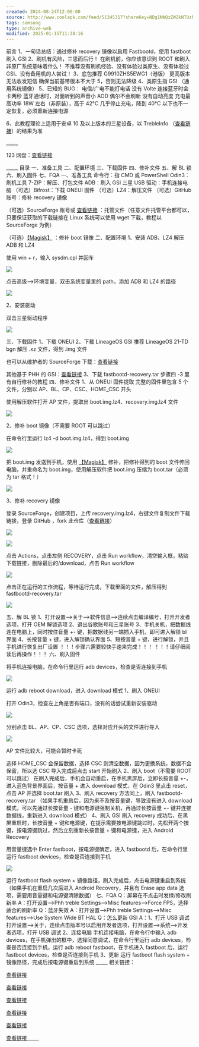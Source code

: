 ```yaml
---
created: 2024-08-24T12:00:00
source: http://www.coolapk.com/feed/51345317?shareKey=NDg1NWQzZWZkNTUzNjZjMWU4OGI~
tags: samsung 
type: archive-web
modified: 2025-01-15T11:38:16
---
```


前言 1、一句话总结：通过修补 recovery 镜像以启用 Fastbootd，使用 fastboot 刷入 GSI 2、刷机有风险，三思而后行！ 在刷机前，你应该意识到 ROOT 和刷入非原厂系统意味着什么！ 不推荐没有刷机经验、没有体验过类原生、没有体验过 GSI、没有备用机的人尝试！ 3、底包推荐 G9910ZHS5EWG1（港版） 更高版本无法收发短信 确保当前基带版本不大于 5，否则无法降级 4、类原生指 GSI （通用系统镜像） 5、已知的 BUG： 电信/广电不能打电话 没有 Volte 连接蓝牙时会卡两秒 蓝牙通话时，对面听到的声音小 AOD 偶尔不会刷新 没有自动亮度 充电最高功率 18W 左右（非原装），高于 42°C 几乎停止充电，降到 40°C 以下也不一定恢复，必须重新连接电源

6、此教程理论上适用于安卓 10 及以上版本的三星设备，以 TrebleInfo （[查看链接](https://gitlab.com/TrebleInfo/TrebleInfo/-/releases)）的结果为准

\_\_\_\_\_

123 网盘：[查看链接](https://www.123pan.com/s/hCLRVv-6wLEH)

\_\_\_\_\_ 目录 一、准备工具 二、配置环境 三、下载固件 四、修补文件 五、解 BL 锁 六、刷入固件 七、FQA 一、准备工具 命令行：指 CMD 或 PowerShell Odin3：刷机工具 7-ZIP：解压、打包文件 ADB：刷入 GSI 三星 USB 驱动：手机连接电脑 （可选）Bifrost：下载 ONEUI 固件 （可选）LZ4：解压文件 （可选）GitHub 账号：修补 recovery 镜像

（可选）SourceForge 账号或 [查看链接](https://transfer.sh/) ：托管文件（任意文件托管平台都可以，只要保证获取的下载链接在 Linux 系统可以使用 wget 下载，教程以 SourceForge 为例）

（可选）[【Magisk】](http:http://www.coolapk.com/apk/com.topjohnwu.magisk) ：修补 boot 镜像 二、配置环境 1、安装 ADB、LZ4 解压 ADB 和 LZ4

使用 win + r，输入 sysdm.cpl 并回车

![](http://image.coolapk.com/feed/2023/1120/18/16715884_2fbf6a24_4410_3924_10@656x349.png.m.jpg)

点击高级—>环境变量，双击系统变量里的 path，添加 ADB 和 LZ4 的路径

![](http://image.coolapk.com/feed/2023/1120/18/16715884_dea725e4_4410_3933_965@1495x574.png.m.jpg)

2、安装驱动

双击三星驱动程序

![](http://image.coolapk.com/feed/2023/1120/18/16715884_a1e2af87_4410_3938_25@793x598.png.m.jpg)

三、下载固件 1、下载 ONEUI 2、下载 LineageOS GSI 推荐 LineageOS 21-TD bgn 解压 .xz 文件，得到 .img 文件

也可以从维护者的 SourceForge 下载：[查看链接](https:http://sourceforge.net/projects/andyyan-gsi/files/)

其他基于 PHH 的 GSI：[查看链接](https://github.com/phhusson/treble%5Fexperimentations/wiki/Generic-System-Image-%28GSI%29-List) 3、下载 fastbootd-recovery.tar 步骤四 -3 里有自行修补的教程 四、修补文件 1、从 ONEUI 固件提取 完整的固件里包含 5 个文件，分别以 AP、BL、CP、CSC、HOME\_CSC 开头

使用解压软件打开 AP 文件，提取出 boot.img.lz4、recovery.img.lz4 文件

![](http://image.coolapk.com/feed/2023/1120/18/16715884_cd7d1611_4410_3948_952@642x621.png.m.jpg)

2、修补 boot 镜像（不需要 ROOT 可以跳过）

在命令行里运行 lz4 -d boot.img.lz4，得到 boot.img

![](http://image.coolapk.com/feed/2023/1120/18/16715884_22a0bdcd_4410_3955_225@833x256.png.m.jpg)

把 boot.img 发送到手机，使用 [【Magisk】](http:http://www.coolapk.com/apk/com.topjohnwu.magisk) 修补，把修补得到的 boot 文件传回电脑，并重命名为 boot.img，使用解压软件把 boot.img 压缩为 boot.tar（必须为 tar 格式！）

![](http://image.coolapk.com/feed/2023/1120/18/16715884_7c5ee426_4410_3964_92@676x416.png.m.jpg)

3、修补 recovery 镜像

登录 SourceForge，创建项目，上传 recovery.img.lz4，右键文件复制文件下载链接，登录 GitHub ，fork 此仓库（[查看链接](https://github.com/Johx22/Patch-Recovery)）

![](http://image.coolapk.com/feed/2023/1120/18/16715884_953f369c_4410_3971_881@1919x561.png.m.jpg)

![](http://image.coolapk.com/feed/2023/1120/18/16715884_d1763045_4410_398_188@1260x644.png.m.jpg)

点击 Actions，点击左侧 RECOVERY，点击 Run workflow，清空输入框，粘贴下载链接，删除最后的/download，点击 Run workflow

![](http://image.coolapk.com/feed/2023/1120/18/16715884_6b239a58_4410_3985_275@592x310.png.m.jpg)

点击正在运行的工作流程，等待运行完成，下载里面的文件，解压得到 fastbootd-recovery.tar

![](http://image.coolapk.com/feed/2023/1120/18/16715884_b90e0913_4413_5393_589@797x374.png.m.jpg)

五、解 BL 锁 1、打开设置—>关于—>软件信息—>连续点击编译编号，打开开发者选项，打开 OEM 解锁选项 2、退出谷歌账号和三星账号 3、手机关机，把数据线连在电脑上，同时按住音量 +- 键，把数据线另一端插入手机，即可进入解锁 bl 界面 4、长按音量 + 键，进入解锁确认界面 5、短按音量 + 键，进行解锁，并且手机进行恢复出厂设置 ！！！步骤六需要较快手速来完成！！！ ！！！请仔细阅读后再操作！！！ 六、刷入固件

将手机连接电脑，在命令行里运行 adb devices，检查是否连接到手机

![](http://image.coolapk.com/feed/2023/1120/18/16715884_b0e83918_4413_5403_83@702x354.png.m.jpg)

运行 adb reboot download，进入 download 模式 1、刷入 ONEUI

打开 Odin3，检查左上角是否有端口，没有的话尝试重新安装驱动

![](http://image.coolapk.com/feed/2023/1120/18/16715884_111789b4_4413_5409_595@350x286.png.m.jpg)

分别点击 BL、AP、CP、CSC 选项，选择对应开头的文件进行导入

![](http://image.coolapk.com/feed/2023/1120/18/16715884_0a8a30cb_4413_5416_200@1292x598.png.m.jpg)

AP 文件比较大，可能会暂时卡死

选择 HOME\_CSC 会保留数据，选择 CSC 则清空数据，因为更换系统，数据不会保留，所以选 CSC 导入完成后点击 start 开始刷入 2、刷入 boot（不需要 ROOT 可以跳过） 在刷入完成后，手机会自动重启，在手机黑屏后，立即长按音量 +-，进入蓝色背景界面后，按音量 + 进入 download 模式，在 Odin3 里点击 reset，点击 AP 并选择 boot.tar 刷入 3、刷入 recovery 方法同上，刷入 fastbootd-recovery.tar （如果手机重启后，因为来不及按音量键，导致没有进入 download 模式，可以先通过长按音量 - 键和电源键强制关机，再通过长按音量 +- 键并连接数据线，重新进入 download 模式） 4、刷入 GSI 刷入 recovery 成功后，在黑屏重启时，长按音量 + 键和电源键，在提示需要按电源键跳过时，先松开两个按键，按电源键跳过，然后立刻重新长按音量 + 键和电源键，进入 Android Recovery

用音量键选中 Enter fastboot，按电源键确定，进入 fastbootd 后，在命令行里运行 fastboot devices，检查是否连接到手机

![](http://image.coolapk.com/feed/2023/1120/18/16715884_aa532901_4413_5423_730@683x248.png.m.jpg)

运行 fastboot flash system + 镜像路径，刷入完成后，点击电源键重启到系统 （如果手机在重启几次后进入 Android Recovery，并且有 Erase app data 选项，需要用音量键和电源键清除数据） 七、FQA Q：屏幕在不点击时发绿/修改刷新率 A：打开设置—>Phh treble Settings—>Misc features—>Force FPS，选择适合的刷新率 Q：蓝牙失效 A：打开设置—>Phh treble Settings—>Misc features—>Use System Wide BT HAL Q：怎么更新 GSI A：1、打开 USB 调试 打开设置—>关于，连续点击版本号以启用开发者选项，打开设置—>系统—>开发者选项，打开 USB 调试 2、连接电脑 手机连接电脑，在命令行中输入 adb devices，在手机弹出的框中，选择同意调试，在命令行里运行 adb devices，检查是否连接到手机，运行 adb reboot fastboot，在手机进入 fastboot 后，运行 fastboot devices，检查是否连接到手机 3、更新 运行 fastboot flash system + 镜像路径，完成后按电源键重启到系统 \_\_\_\_\_ 相关链接：

[查看链接](https://forum.xda-developers.com/m/andyyan.4467696/)

[查看链接](https://xdaforums.com/t/gsi-14-lineageos-21-trebledroid-based.4654132/)

[查看链接](https://xdaforums.com/t/gsi-14-lineageos-21-light.4653433/)

[查看链接](https://github.com/AndyCGYan)

[查看链接](http:http://www.coolapk.com/u/323820)

[查看链接](https://github.com/phhusson/samsung-galaxy-a51-gsi-boot)\_\_\_\_\_
